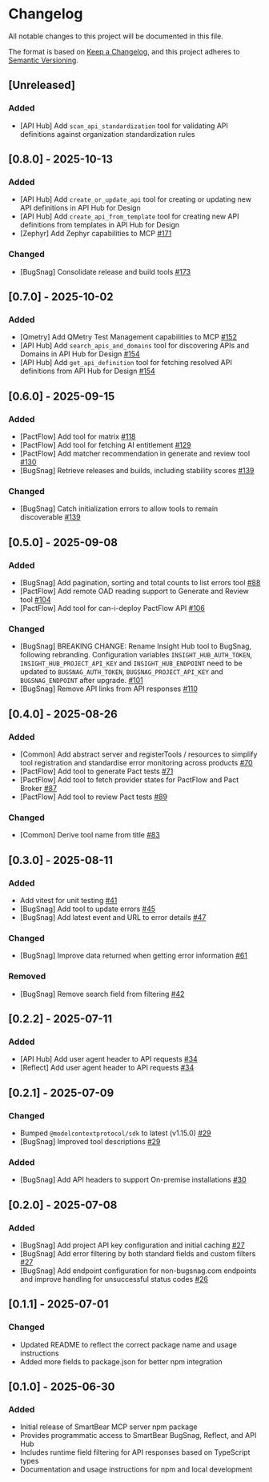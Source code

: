 # Changelog

All notable changes to this project will be documented in this file.

The format is based on [Keep a Changelog](https://keepachangelog.com/en/1.1.0/),
and this project adheres to [Semantic Versioning](https://semver.org/spec/v2.0.0.html).

## [Unreleased]

### Added
- [API Hub] Add `scan_api_standardization` tool for validating API definitions against organization standardization rules

## [0.8.0] - 2025-10-13

### Added
- [API Hub] Add `create_or_update_api` tool for creating or updating new API definitions in API Hub for Design
- [API Hub] Add `create_api_from_template` tool for creating new API definitions from templates in API Hub for Design
- [Zephyr] Add Zephyr capabilities to MCP [#171](https://github.com/SmartBear/smartbear-mcp/pull/171)

### Changed

- [BugSnag] Consolidate release and build tools [#173](https://github.com/SmartBear/smartbear-mcp/pull/173)

## [0.7.0] - 2025-10-02

### Added
- [Qmetry] Add QMetry Test Management capabilities to MCP [#152](https://github.com/SmartBear/smartbear-mcp/pull/152)
- [API Hub] Add `search_apis_and_domains` tool for discovering APIs and Domains in API Hub for Design [#154](https://github.com/SmartBear/smartbear-mcp/pull/154)
- [API Hub] Add `get_api_definition` tool for fetching resolved API definitions from API Hub for Design [#154](https://github.com/SmartBear/smartbear-mcp/pull/154)

## [0.6.0] - 2025-09-15

### Added

- [PactFlow] Add tool for matrix [#118](https://github.com/SmartBear/smartbear-mcp/pull/118)
- [PactFlow] Add tool for fetching AI entitlement [#129](https://github.com/SmartBear/smartbear-mcp/pull/129)
- [PactFlow] Add matcher recommendation in generate and review tool [#130](https://github.com/SmartBear/smartbear-mcp/pull/130)
- [BugSnag] Retrieve releases and builds, including stability scores [#139](https://github.com/SmartBear/smartbear-mcp/pull/109)

### Changed

- [BugSnag] Catch initialization errors to allow tools to remain discoverable [#139](https://github.com/SmartBear/smartbear-mcp/pull/139)

## [0.5.0] - 2025-09-08

### Added

- [BugSnag] Add pagination, sorting and total counts to list errors tool [#88](https://github.com/SmartBear/smartbear-mcp/pull/88)
- [PactFlow] Add remote OAD reading support to Generate and Review tool [#104](https://github.com/SmartBear/smartbear-mcp/pull/104)
- [PactFlow] Add tool for can-i-deploy PactFlow API [#106](https://github.com/SmartBear/smartbear-mcp/pull/106)

### Changed

- [BugSnag] BREAKING CHANGE: Rename Insight Hub tool to BugSnag, following rebranding. Configuration variables `INSIGHT_HUB_AUTH_TOKEN`, `INSIGHT_HUB_PROJECT_API_KEY` and `INSIGHT_HUB_ENDPOINT` need to be updated to `BUGSNAG_AUTH_TOKEN`, `BUGSNAG_PROJECT_API_KEY` and `BUGSNAG_ENDPOINT` after upgrade. [#101](https://github.com/SmartBear/smartbear-mcp/pull/101)
- [BugSnag] Remove API links from API responses [#110](https://github.com/SmartBear/smartbear-mcp/pull/110)

## [0.4.0] - 2025-08-26

### Added

- [Common] Add abstract server and registerTools / resources to simplify tool registration and standardise error monitoring across products [#70](https://github.com/SmartBear/smartbear-mcp/pull/70)
- [PactFlow] Add tool to generate Pact tests [#71](https://github.com/SmartBear/smartbear-mcp/pull/71)
- [PactFlow] Add tool to fetch provider states for PactFlow and Pact Broker [#87](https://github.com/SmartBear/smartbear-mcp/pull/87)
- [PactFlow] Add tool to review Pact tests [#89](https://github.com/SmartBear/smartbear-mcp/pull/89)

### Changed

- [Common] Derive tool name from title [#83](https://github.com/SmartBear/smartbear-mcp/pull/83)

## [0.3.0] - 2025-08-11

### Added

- Add vitest for unit testing [#41](https://github.com/SmartBear/smartbear-mcp/pull/41)
- [BugSnag] Add tool to update errors [#45](https://github.com/SmartBear/smartbear-mcp/pull/45)
- [BugSnag] Add latest event and URL to error details [#47](https://github.com/SmartBear/smartbear-mcp/pull/47)

### Changed

- [BugSnag] Improve data returned when getting error information [#61](https://github.com/SmartBear/smartbear-mcp/pull/61)

### Removed

- [BugSnag] Remove search field from filtering [#42](https://github.com/SmartBear/smartbear-mcp/pull/42)

## [0.2.2] - 2025-07-11

### Added

- [API Hub] Add user agent header to API requests [#34](https://github.com/SmartBear/smartbear-mcp/pull/34)
- [Reflect] Add user agent header to API requests [#34](https://github.com/SmartBear/smartbear-mcp/pull/34)

## [0.2.1] - 2025-07-09

### Changed

- Bumped `@modelcontextprotocol/sdk` to latest (v1.15.0) [#29](https://github.com/SmartBear/smartbear-mcp/pull/29)
- [BugSnag] Improved tool descriptions [#29](https://github.com/SmartBear/smartbear-mcp/pull/29)

### Added

- [BugSnag] Add API headers to support On-premise installations [#30](https://github.com/SmartBear/smartbear-mcp/pull/30)

## [0.2.0] - 2025-07-08

### Added

- [BugSnag] Add project API key configuration and initial caching [#27](https://github.com/SmartBear/smartbear-mcp/pull/27)
- [BugSnag] Add error filtering by both standard fields and custom filters [#27](https://github.com/SmartBear/smartbear-mcp/pull/27)
- [BugSnag] Add endpoint configuration for non-bugsnag.com endpoints and improve handling for unsuccessful status codes [#26](https://github.com/SmartBear/smartbear-mcp/pull/26)

## [0.1.1] - 2025-07-01

### Changed

- Updated README to reflect the correct package name and usage instructions
- Added more fields to package.json for better npm integration

## [0.1.0] - 2025-06-30

### Added

- Initial release of SmartBear MCP server npm package
- Provides programmatic access to SmartBear BugSnag, Reflect, and API Hub
- Includes runtime field filtering for API responses based on TypeScript types
- Documentation and usage instructions for npm and local development
